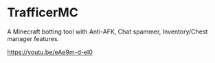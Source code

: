 # TrafficerMC
A Minecraft botting tool with Anti-AFK, Chat spammer, Inventory/Chest manager features.

https://youtu.be/eAe9m-d-el0
